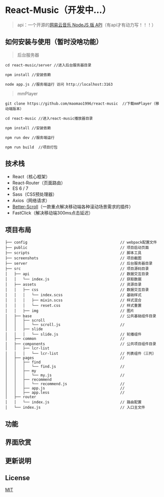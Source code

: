 # React-Music（开发中...）
> api：一个开源的[网易云音乐 NodeJS 版 API](https://binaryify.github.io/NeteaseCloudMusicApi)（有api才有动力写！！！）

## 如何安装与使用（暂时没啥功能）

> 后台服务器

```
cd react-music/server //进入后台服务器目录

npm install //安装依赖

node app.js //服务端运行 访问 http://localhost:3163
```

> mmPlayer

```
git clone https://github.com/maomao1996/react-music  //下载mmPlayer（移动端版本）

cd react-music //进入react-music播放器目录

npm install //安装依赖

npm run dev //服务端运行

npm run build  //项目打包
```

## 技术栈

- React（核心框架）
- React-Router（页面路由）
- ES 6 / 7
- Sass（CSS预处理器）
- Axios（网络请求）
- [Better-Scroll](https://ustbhuangyi.github.io/better-scroll/#/zh)（一款重点解决移动端各种滚动场景需求的插件）
- FastClick（解决移动端300ms点击延迟）

## 项目布局

```
├── config                                          // webpack配置文件
├── public                                          // 项目启动页面
├── scripts                                         // 脚本工具
├── screenshots                                     // 项目截图
├── server                                          // 后台服务器目录
├── src                                             // 项目源码目录
│   ├── api                                         // 数据交互目录
│   │   └── index.js                                // 获取数据
│   ├── assets                                      // 资源目录
│   │   ├── css                                     // 数据交互目录
│   │   │   └── index.scss                          // 基础样式
│   │   │   ├── mixin.scss                          // 样式混合
│   │   │   └── reset.css                           // 样式重置
│   │   ├── img                                     // 图片
│   ├── base                                        // 公共基础组件目录
│   │   ├── scroll
│   │   │   └── scroll.js                           //
│   │   ├── slide
│   │   │   └── slide.js                            // 轮播组件
│   ├── common                                      //
│   ├── components                                  // 公共项目组件目录
│   │   ├── lcr-list
│   │   │   └── lcr-list                            // 列表组件（三列）
│   ├── pages                                       //
│   │   ├── find
│   │   │   └── find.js                             //
│   │   ├── my
│   │   │   └── my.js                               //
│   │   ├── recommend
│   │   │   └── recommend.js                        //
│   │   ├── app.js                                  //
│   │   ├── app.less                                //
│   ├── router
│   │   └── index.js                                // 路由配置
│   └── index.js                                    // 入口主文件
```

## 功能

## 界面欣赏

## 更新说明

## License

[MIT](https://github.com/maomao1996/react-music/blob/master/LICENSE)
